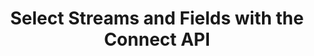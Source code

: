 ---
# -------------------------- #
#          PAGE INFO         #
# -------------------------- #

title: Select Streams and Fields with the Connect API
permalink: /developers/stitch-connect/guides/select-streams-and-fields-with-connect-api
redirect_from: /stitch-connect/guides/select-streams-and-fields-with-connect-api
summary: "Using the Stitch Connect API, select a source's streams and fields for replication using this step-by-step tutorial."

product-type: "connect"
content-type: "guide"
content-id: "select-streams-and-fields"
topics: "basics, data selection"

key: "connect-select-data"

layout: tutorial


# -------------------------- #
#      GUIDE PAGE INFO       #
# -------------------------- #

## This is used only on the /stitch-connect/guides page.
doc-type: "tutorial"
icon: table-selection
order: 4

description: "Select streams and fields for replication."


# -------------------------- #
#   RELATED SIDEBAR LINKS    #
# -------------------------- #

related:
  - title: "Connect API reference"
    link: "{{ link.connect.api | prepend: site.baseurl }}"

  - title: "Connect guides"
    link: "{{ link.connect.guides.category | prepend: site.baseurl }}"

  - title: "Create and configure a source with Connect"
    link: "{{ link.connect.guides.create-configure-a-source | prepend: site.baseurl }}"

  - title: "Field selection and compatibility rules"
    link: "{{ link.connect.guides.field-selection-compatibility-rules | prepend: site.baseurl }}"


# -------------------------- #
#         GUIDE INTRO        #
# -------------------------- #

intro: |
  {% include misc/data-files.html %}

  {{ page.summary }}

  **Note**: While this guide will walk you through creating, configuring, and advancing a new source to its `field_selection` [connection step]({{ link.connect.api | prepend: site.baseurl | append: site.data.connect.data-structures.connection-steps.section | flatify }}), the steps are still applicable to existing `fully_configured` sources if their Report Cards have a `field_selection` step. You may only select streams and fields when a source's `current_step` is `field_selection` or `fully_configured`.


# -------------------------- #
#     GUIDE REQUIREMENTS     #
# -------------------------- #

requirements:
  - item: |
      **Access to Stitch Connect and valid Connect API credentials.** Connect access is a Stitch Enterprise feature. Refer to the [Connect API reference]({{ link.connect.api | flatify | prepend: site.baseurl }}#authentication) for more info on obtaining API credentials.
  - item: |
      **Access to a source with a `field_selection` connection step**. This guide will use a [Shopify SaaS source]({{ site.data.connect.api.section | flatify | prepend: site.baseurl | append: site.data.connect.data-structures.source-form-properties.section |  append: "-shopify-object" }}) as an example, but any source type with a `field_selection` step will work.

         Refer to the [Destination and source API availability reference]({{ link.connect.guides.connection-reference | prepend: site.baseurl | append: "#sources-api-availability" }}) for the sources supported by Connect. To determine if a source has a `field_selection` step, [retrieve its Report Card]({{ link.connect.api | prepend: site.baseurl | append: site.data.connect.core-objects.source-types.get.anchor | flatify }}).


# -------------------------- #
#         GUIDE STEPS        #
# -------------------------- #

steps:
  - title: "Create and configure the source"
    anchor: "configure-the-source"
    content: |
      {% assign api = site.data.connect.api %}
      {% assign right-bracket = "}" %}
      {% assign source-id = "122635" %}
      {% assign stream-id = "2288758" %}
      {% assign tap-stream-id = "custom_collections" %}

      Create and configure a source. Refer to steps 1-3 of the [Create and configure a source using the Connect API guide]({{ link.connect.guides.create-configure-a-source | flatify | prepend: site.baseurl }}) for instructions.
  
  - title: "Wait for a successful connection check and discovery"
    anchor: "successful-connection-check-discovery"
    content: |
      After the [Source API]({{ site.data.connect.api.section | flatify | prepend: site.baseurl | append: site.data.connect.core-objects.sources.create.anchor }}) reports that the source's `current_step` is equal to the `discover_schema` connection step, Stitch will automatically kick off a connection check. {{ site.data.tooltips.connection-check | replace:"A test","This is a test" | replace:"parameters.","parameters" }} and discovers the streams and fields available for the source.

      {% include developers/api-tutorial-step-table.html item=step item-list=step.substeps %}

    substeps:
      - title: "Get the source's last connection check"
        anchor: "get-sources-connection-check"
        endpoint: "GET {{ site.data.connect.core-objects.connection-checks.get-source.name }}"
        content: |
          To view the results of the source's [last connection check]({{ site.data.connect.api.section | flatify | prepend: site.baseurl | append: site.data.connect.core-objects.connection-checks.object }}), make a request to [GET {{ site.data.connect.core-objects.connection-checks.get-source.name | flatify }}]({{ link.connect.api | append: site.data.connect.core-objects.connection-checks.get-source.anchor | prepend: site.baseurl }}), replacing `{source_id}` with the source's ID:

          {% assign example-url = site.data.connect.core-objects.connection-checks.get-source.name %}
          {% assign request-url = example-url | flatify | replace: "{source_id",source-id | remove: right-bracket | strip_newlines %}

          {% assign description = substep.endpoint %}

          {% include developers/api-request-examples.html code-description=description header=site.data.connect.request-headers.get.without-body request-url=request-url %}

          A successful connection check and discovery will have a `status` of `succeeded` and a `discovery_exit_status` of `0`:

          {% capture code %}{{ site.data.connect.code-examples.connection-checks.successful | rstrip }}
          {% endcapture %}

          {% assign description = "Response for " | append: substep.endpoint %}

          {% include layout/code-snippet.html code-description=description language="json" code=code %}

          When the connection check completes, the source's `current_step` will advance to `field_selection`.
        
      - title: "Verify the current connection step"
        anchor: "verify-current-connection-step"
        endpoint: "GET {{ site.data.connect.core-objects.sources.retrieve.name | flatify }}"
        content: |
          Next, you'll verify that the source has advanced to the `field_selection` step. This step indicates that available streams and fields can be selected for replication.

          To get the source's `current_step`, make a request to [GET {{ site.data.connect.core-objects.sources.retrieve.name | flatify }}]({{ link.connect.api | append: site.data.connect.core-objects.sources.retrieve.anchor | prepend: site.baseurl }}), replacing `{source_id}` with the source's ID:

          {% assign example-url = site.data.connect.core-objects.sources.retrieve.name %}
          {% assign request-url = example-url | flatify | replace: "{source_id",source-id | remove: right-bracket | strip_newlines %}

          {% assign description = substep.endpoint %}

          {% include developers/api-request-examples.html code-description=description header=site.data.connect.request-headers.get.without-body request-url=request-url %}

          The response will be the source's [`report_card` object]({{ site.data.connect.api.section | flatify | prepend: site.baseurl | append: site.data.connect.data-structures.report-cards.source.section }}). In this example, the `current_step` is `4`, which corresponds to the `field_selection` step:

          {% capture code %}{{ site.data.connect.code-examples.source-report-cards.shopify | replace: "<STEP_NUMBER>","4" }}
          {% endcapture %}

          {% assign description = "Response for " | append: substep.endpoint %}

          {% include layout/code-snippet.html code-description=description language="json" code=code %}

  - title: "Get the source's available streams"
    anchor: "get-available-streams"
    content: |
      When the [Source API]({{ site.data.connect.api.section | flatify | prepend: site.baseurl | append: site.data.connect.core-objects.sources.retrieve.anchor }}) reports that the source's `current_step` is equal to `field_selection`, you can retrieve a list of the streams available for the source.

      {% include note.html type="single-line" content="**Note**: If a source has a `field_selection` step in its report card but its `current_step` is `fully_configured`, you can still select additional streams and fields. Selection may only occur during `field_selection` and `fully_configured` steps." %}

      In general, a stream is:

      - A unique table or database view in a data source, or
      - An API endpoint in a data source

      To return the streams available for selection, make a request to [GET {{ site.data.connect.core-objects.streams.list.name | flatify }}]({{ site.data.connect.api.section | prepend: site.baseurl | append: site.data.connect.core-objects.streams.list.anchor | flatify }}), replacing `{source_id}` with the source's ID:

      {% assign example-url = site.data.connect.core-objects.streams.list.name %}
      {% assign request-url = example-url | flatify | replace: "{source_id",source-id | remove: right-bracket | strip_newlines %}

      {% assign description = "GET " | append: example-url %}

      {% include developers/api-request-examples.html code-description=description header=site.data.connect.request-headers.get.without-body request-url=request-url %}

      The response will be an array of [Stream objects]({{ site.data.connect.api.section | flatify | prepend: site.baseurl | append: api.core-objects.streams.object }}), each object corresponding to a stream available for selection:

      {% capture code %}{{ site.data.connect.code-examples.streams.saas-streams | rstrip }}
      {% endcapture %}

      {% assign description = "Response for GET " | append: example-url %}

      {% include layout/code-snippet.html code-description=description language="json" code=code %}

  - title: "Understand and retrieve the stream's schema"
    anchor: "understand-retrieve-stream-metadata"
    content: |
      {% include developers/api-tutorial-step-table.html item=step item-list=step.substeps %}
    substeps:
      - title: "Understand field metadata"
        anchor: "understand-field-metadata"
        endpoint: ""
        content: |
          Before you retrieve the stream's schema, we'll touch on the properties the [Stream Schema object]({{ site.data.connect.api.section | prepend: site.baseurl | append: site.data.connect.data-structures.stream-schemas.section | flatify }}) contains. You'll eventually use this data to select streams and fields, and if applicable, configure the stream's Replication Method.

          The Stream Schema object contains three root properties:

          - `schema` - The JSON schema describing the stream's fields.
          - `metadata` - An array of [Metadata]({{ site.data.connect.api.section | prepend: site.baseurl | append: site.data.connect.data-structures.metadata.top-level.section | flatify }}) objects, each object referring to a field in the stream.
          - `non-discoverable-metadata-keys` - A list of `metadata` keys that can be modified.

          Each `metadata` object in the response corresponds to a field in the stream, or a `breadcrumb`. The `breadcrumb` is a path into the schema that describes the part of the schema associated with the metadata.

          Consider this schema:

          {% capture code %}{
            "schema":{"properties":{"id":{"type":["null","integer"]},"name":{"type":["null","string"]},"updated":{"format":"date-time","type":["null","string"]}}
          }
          {% endcapture %}

          {% include layout/code-snippet.html language="json" code=code %}

          For this example, there would be four different breadcrumb values:

          1. `[]` - Refers to the entire schema, or stream
          2. `["properties":"id"]` - Refers to `properties.id`, or a field named `id`
          3. `["properties":"name"]` - Refers to `properties.name`, or a field named `name`
          4. `["properties":"updated"]` - Refers to `properties.name`, or a field named `updated`

          Below is what the Stream Schema object for this stream might look like:

          {% capture code %}{{ site.data.connect.code-examples.streams.breadcrumb-explanation }}
          {% endcapture %}

          {% include layout/code-snippet.html language="json" code=code %}

      - title: "Get the stream's schema"
        anchor: "get-stream-schema"
        endpoint: "GET {{ site.data.connect.core-objects.streams.retrieve-schema.name | flatify }}"
        content: |
          Next, you'll retrieve the schema for each stream you want to select for replication. The stream schema is a list of fields the stream contains.

          To retrieve a stream's schema, make a request to [GET {{ site.data.connect.core-objects.streams.retrieve-schema.name | flatify }}]({{ site.data.connect.api.section | prepend: site.baseurl | append: site.data.connect.core-objects.streams.retrieve-schema.anchor | flatify }}), replacing `{source_id}` and `{stream_id}` with the source ID and stream ID, respectively.

          In this example, we'll get the schema for the `custom_collections` table (`stream_id: {{ stream-id }}`):

          {% assign example-url = site.data.connect.core-objects.streams.retrieve-schema.name %}
          {% assign request-url = example-url | flatify | replace: "{source_id",source-id | replace: "{stream_id",stream-id | remove: right-bracket | strip_newlines %}

          {% assign description = substep.endpoint %}

          {% include developers/api-request-examples.html code-description=description header=site.data.connect.request-headers.get.without-body request-url=request-url %}

          The response will be a single [Stream Schema object]({{ site.data.connect.api.section | prepend: site.baseurl | append: site.data.connect.data-structures.stream-schemas.section | flatify }}):

          {% capture code %}{{ site.data.connect.code-examples.streams.saas-stream-schema | rstrip }}
          {% endcapture %}

          {% assign description = "Response for " | append: substep.endpoint %}

          {% include layout/code-snippet.html code-description=description language="json" code=code %}

  - title: "Select and configure a stream"
    anchor: "select-configure-a-stream"
    content: |
      {% include developers/api-tutorial-step-table.html item=step item-list=step.substeps %}
    substeps:
      - title: "Create the request body"
        anchor: "create-the-request-body"
        content: |
          {% capture quote %}'{% endcapture %}
          To select a stream, you'll make a request to [POST {{ site.data.connect.core-objects.streams.update.name | flatify }}]({{ link.connect.api | append: site.data.connect.core-objects.streams.update.anchor | prepend: site.baseurl }}) with a request body that contains:

          1. The stream's `tap_stream_id`. **Note** This is different than the `stream_id`, which is always numeric.

             For example: In the examples in this guide, the `stream_id` for the `custom_collections` table is `{{ stream-id }}` while its `tap_stream_id` is `{{ tap-stream-id }}`.
          2. A [Metadata object]({{ site.data.connect.api.section | prepend: site.baseurl | append: site.data.connect.core-objects.streams.update.anchor | append:"--arguments" | flatify }}) with a `breadcrumb` property that refers to the entire schema, and
          3. A [Stream-level Metadata object]({{ site.data.connect.api.section | prepend: site.baseurl | append: site.data.connect.data-structures.metadata.stream-level.section | flatify }}) with a `selected` property with a `true` value. This is ultimately what will select the stream.

          This is an example of what the request body will look like:

          {% capture code %}{{ site.data.connect.code-examples.streams.request-bodies.blank-stream | prepend: quote | rstrip | append: quote }}
          {% endcapture %}

          {% assign description = "Example request body to update a stream's metadata" %}

          {% include layout/code-snippet.html code-description=description language="json" code=code %}

          **Note**: Multiple streams in a source can be updated in a single request, but for clarity, this guide will focus on selecting a single stream. Refer to the [Update a Stream endpoint documentation]({{ site.data.connect.api.section | prepend: site.baseurl | append: site.data.connect.core-objects.streams.update.anchor | append:"--returns" | flatify }}) for examples.

      - title: "Configure stream replication"
        anchor: "configure-stream-replication"
        content: |
          Stitch uses one of three [Replication Methods]({{ link.replication.rep-methods | prepend: site.baseurl }}) to replicate data from selected streams:

          - [Full Table Replication]({{ link.replication.full-table | prepend: site.baseurl }}) - {{ site.data.tooltips.full-table-rep }}
          - [Key-based Incremental Replication]({{ link.replication.key-based-incremental | prepend: site.baseurl }}) - {{ site.data.tooltips.key-based-incremental-rep }}
          - [Log-based Incremental Replication]({{ link.replication.log-based-incremental | prepend: site.baseurl }}) - {{ site.data.tooltips.log-based-incremental-rep }} **Note**: This Replication Method is only available to [select database integrations]({{ link.replication.log-based-incremental | prepend: site.baseurl | append: "#limitation-1--availability" }}) and requires additional configuration steps when setting up the source. Refer to the [documentation for the database]({{ site.baseurl }}/integrations/databases) for more info.

          #### Streams with configurable Replication Methods {#streams-configurable-replication}

          For some sources - mainly databases and Salesforce -  you can configure how a stream is replicated by Stitch by providing the method via the `replication-method` metadata property. Accepted values are `FULL_TABLE`, `INCREMENTAL`, and `LOG_BASED`.

          In this request body example, the `demni2mf59dt10-public-customers` stream is set to use `INCREMENTAL` replication with `updated_at` as the `replication-key`:

          {% capture code %}{{ site.data.connect.code-examples.streams.request-bodies.database | rstrip | prepend: quote | append: quote }}
          {% endcapture %}
          {% assign description = "Example request body for a stream with a configurable Replication Method" %}
          {% include layout/code-snippet.html code-description=description language="json" code=code %}

          **Note**: When `replication-method` is set to `INCREMENTAL`, the value of the `replication-key` property must be one of the following:

          1. One of the fields in the `valid-replication-keys` property, if provided. **Note**: If using this method, you must set the `replication-key` value using one of these fields. Selecting a field in the `valid-replication-keys` property for replication will not automatically set it as the stream's Replication Key.
          2. The name of an `integer`, `date-time`, or `timestamp` field in the stream. Refer to the [Replication Keys documentation]({{ link.replication.rep-keys | prepend: site.baseurl }}) for more info. 

          #### Streams with forced Replication Methods {#streams-forced-replication}

          In cases where a stream can only be replicated using one method, the stream's metadata may indicate the method it will use via the `forced-replication-method` property:

          {% capture code %}{{ site.data.connect.code-examples.streams.saas-stream | rstrip }}
          {% endcapture %}
          {% assign description = "Example metadata for a stream with a forced Replication Method" %}
          {% include layout/code-snippet.html code-description=description language="json" code=code %}

          When the stream's metadata contains the `forced-replication-method` property, its Replication Method cannot be changed. If selected, the stream will use the `forced-replication-method` and the field in `valid-replication-keys` as a Replication Key, if applicable.

          Your request to select the stream will not need to include a `replication-method` property:

          {% capture code %}{{ site.data.connect.code-examples.streams.request-bodies.saas | rstrip | prepend: quote | append: quote }}
          {% endcapture %}
          {% assign description = "Example request body for a stream with a forced Replication Method" %}
          {% include layout/code-snippet.html code-description=description language="json" code=code %}

      - title: "Submit the request"
        anchor: "submit-stream-request"
        endpoint: "PUT {{ site.data.connect.core-objects.streams.update.name | flatify }}"
        content: |
          To select a stream, make a request to [PUT {{ site.data.connect.core-objects.streams.update.name | flatify }}]({{ site.data.connect.api.section | prepend: site.baseurl | append: site.data.connect.core-objects.streams.update.anchor | flatify }}), replacing `{source_id}` with the source ID. The request body must contain with the [appropriate request body metadata properties](#configure-stream-replication):

          {% assign example-url = site.data.connect.core-objects.streams.update.name %}
          {% assign request-url = example-url | flatify | replace: "{source_id",source-id | remove: right-bracket | strip_newlines %}
          {% assign description = substep.endpoint %}
          {% include developers/api-request-examples.html code-description=description header=site.data.connect.request-headers.put.with-body request-url=request-url code=code%}

          {% capture code %}'{
             "streams":[
                {
                   "tap_stream_id":"custom_collections",
                   "metadata":[
                      {
                         "breadcrumb":[

                         ],
                         "metadata":{
                            "selected":true
                         }
                      }
                   ]
                }
             ]
          }'
          {% endcapture %}

  - title: "Select fields in a stream"
    anchor: "select-fields-in-a-stream"
    endpoint: "PUT {{ site.data.connect.core-objects.streams.update.name | flatify }}"
    content: |
      {% capture field-selection-rules %}
      Before selecting fields, refer to the [Field selection and compatibility rules guide]({{ link.connect.guides.field-selection-compatibility-rules | prepend: site.baseurl }}) to ensure the combinations of fields you select are valid for replication.
      {% endcapture %}
      {% include important.html type="single-line" content=field-selection-rules %}

      After stream selection, field selection can be used to select which fields are replicated from the source stream. The request to select a field is analogous to the request to select a stream, except that the `breadcrumb` should point to the field’s path in the schema.

      For example: This request selects the `id` field in the `custom_collections` stream:

      {% assign example-url = site.data.connect.core-objects.streams.update.name | strip_newlines %}
      {% assign request-url = example-url | flatify | replace: "{source_id",source-id | remove: right-bracket | strip_newlines %}
      {% assign description = "Selecting a single field via " | append: step.endpoint %}
      {% capture code %}{{ site.data.connect.code-examples.field-metadata.request-bodies.saas-field | rstrip | prepend: quote | append: quote }} 
      {% endcapture %}
      {% include developers/api-request-examples.html code-description=description header=site.data.connect.request-headers.put.with-body request-url=request-url code=code %}

      Multiple fields in a stream can be submitted as part of the same request. For each field included in the request body, include a `metadata` object referencing the field.

      For example: This request selects the `id`, `published_at`, `title`, and `handle` fields in the `custom_collections` stream:

      {% capture code %}{{ site.data.connect.code-examples.field-metadata.request-bodies.saas-fields | rstrip | prepend: quote | append: quote }} 
      {% endcapture %}
      {% assign description = "Selecting multiple fields via " | append: step.endpoint %}
      {% include developers/api-request-examples.html code-description=description header=site.data.connect.request-headers.put.with-body request-url=request-url code=code %}

      **Note**: Fields with metadata properties of `inclusion: automatic` or `selected-by-default: true` don't need to be explicitly selected through a request. These fields will be automatically selected for replication regardless of their `selected` value. Refer to the [Field selection and compatibility rules guide]({{ link.connect.guides.field-selection-compatibility-rules | prepend: site.baseurl }}) for more info.


# -------------------------- #
#         NEXT STEPS         #
# -------------------------- #

next-steps: |
  Stream and field selection may occur any time when a source's `current_step` is `field_selection` or `fully_configured`, as long as the source's report card has a `field_selection` step. To select additional streams and fields, follow steps 3 - 6 of this guide.
---